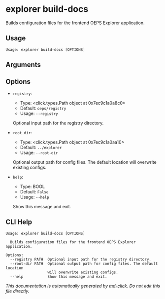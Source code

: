
# explorer build-docs

Builds configuration files for the frontend OEPS Explorer application.

## Usage

```
Usage: explorer build-docs [OPTIONS]
```

## Arguments


## Options

* `registry`:
    * Type: <click.types.Path object at 0x7ec9c1a0a8c0>
    * Default: `oeps/registry`
    * Usage: `--registry`

    Optional input path for the registry directory.



* `root_dir`:
    * Type: <click.types.Path object at 0x7ec9c1a0aa10>
    * Default: `../explorer`
    * Usage: `--root-dir`

    Optional output path for config files. The default location will overwrite existing configs.



* `help`:
    * Type: BOOL
    * Default: `False`
    * Usage: `--help`

    Show this message and exit.



## CLI Help

```
Usage: explorer build-docs [OPTIONS]

  Builds configuration files for the frontend OEPS Explorer application.

Options:
  --registry PATH  Optional input path for the registry directory.
  --root-dir PATH  Optional output path for config files. The default location
                   will overwrite existing configs.
  --help           Show this message and exit.
```


_This documentation is automatically generated by [md-click](https://github.com/RiveryIo/md-click). Do not edit this file directly._
